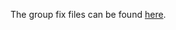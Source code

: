 The group fix files can be found [here](https://github.com/bennColl-cs4387/sizar/tree/a936930e0195bef674eb6aa04afa5a27de678037/homework/week-9).

